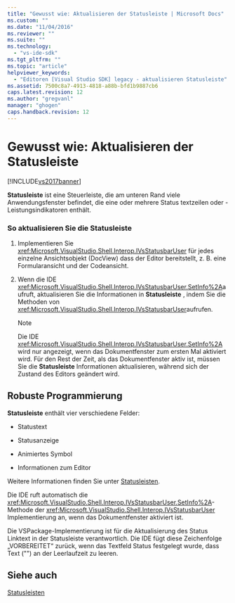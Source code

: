 ```yaml
---
title: "Gewusst wie: Aktualisieren der Statusleiste | Microsoft Docs"
ms.custom: ""
ms.date: "11/04/2016"
ms.reviewer: ""
ms.suite: ""
ms.technology: 
  - "vs-ide-sdk"
ms.tgt_pltfrm: ""
ms.topic: "article"
helpviewer_keywords: 
  - "Editoren [Visual Studio SDK] legacy - aktualisieren Statusleiste"
ms.assetid: 7500c8a7-4913-4818-a88b-bfd1b9887cb6
caps.latest.revision: 12
ms.author: "gregvanl"
manager: "ghogen"
caps.handback.revision: 12
---
```

# Gewusst wie: Aktualisieren der Statusleiste
[!INCLUDE[vs2017banner](../code-quality/includes/vs2017banner.md)]

**Statusleiste** ist eine Steuerleiste, die am unteren Rand viele Anwendungsfenster befindet, die eine oder mehrere Status textzeilen oder \- Leistungsindikatoren enthält.  
  
### So aktualisieren Sie die Statusleiste  
  
1.  Implementieren Sie <xref:Microsoft.VisualStudio.Shell.Interop.IVsStatusbarUser> für jedes einzelne Ansichtsobjekt \(DocView\) dass der Editor bereitstellt, z. B. eine Formularansicht und der Codeansicht.  
  
2.  Wenn die IDE <xref:Microsoft.VisualStudio.Shell.Interop.IVsStatusbarUser.SetInfo%2A>aufruft, aktualisieren Sie die Informationen in **Statusleiste** , indem Sie die Methoden von <xref:Microsoft.VisualStudio.Shell.Interop.IVsStatusbarUser>aufrufen.  
  
    > [!NOTE]
    >  Die IDE <xref:Microsoft.VisualStudio.Shell.Interop.IVsStatusbarUser.SetInfo%2A> wird nur angezeigt, wenn das Dokumentfenster zum ersten Mal aktiviert wird.  Für den Rest der Zeit, als das Dokumentfenster aktiv ist, müssen Sie die **Statusleiste** Informationen aktualisieren, während sich der Zustand des Editors geändert wird.  
  
## Robuste Programmierung  
 **Statusleiste** enthält vier verschiedene Felder:  
  
-   Statustext  
  
-   Statusanzeige  
  
-   Animiertes Symbol  
  
-   Informationen zum Editor  
  
 Weitere Informationen finden Sie unter [Statusleisten](/visual-cpp/mfc/status-bars).  
  
 Die IDE ruft automatisch die <xref:Microsoft.VisualStudio.Shell.Interop.IVsStatusbarUser.SetInfo%2A>\-Methode der <xref:Microsoft.VisualStudio.Shell.Interop.IVsStatusbarUser> Implementierung an, wenn das Dokumentfenster aktiviert ist.  
  
 Die VSPackage\-Implementierung ist für die Aktualisierung des Status Linktext in der Statusleiste verantwortlich.  Die IDE fügt diese Zeichenfolge „VORBEREITET“ zurück, wenn das Textfeld Status festgelegt wurde, dass Text \(""\) an der Leerlaufzeit zu leeren.  
  
## Siehe auch  
 [Statusleisten](/visual-cpp/mfc/status-bars)